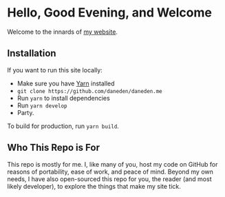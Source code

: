 # Hello, Good Evening, and Welcome

Welcome to the innards of [my website](http://daneden.me).

## Installation

If you want to run this site locally:

- Make sure you have [Yarn](https://yarnpkg.com/en/) installed
- `git clone https://github.com/daneden/daneden.me`
- Run `yarn` to install dependencies
- Run `yarn develop`
- Party.

To build for production, run `yarn build`.

## Who This Repo is For

This repo is mostly for me. I, like many of you, host my code on GitHub for reasons of portability, ease of work, and peace of mind. Beyond my own needs, I have also open-sourced this repo for you, the reader (and most likely developer), to explore the things that make my site tick.
